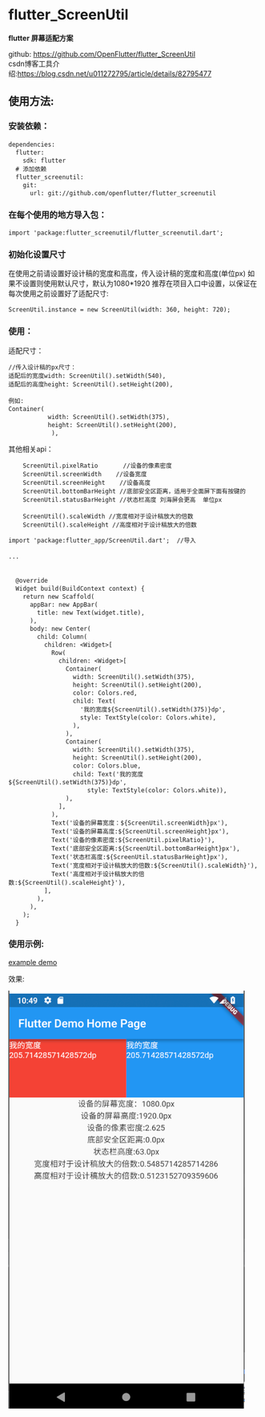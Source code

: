 
# flutter_ScreenUtil
**flutter 屏幕适配方案**

github: https://github.com/OpenFlutter/flutter_ScreenUtil </br>
csdn博客工具介绍:https://blog.csdn.net/u011272795/article/details/82795477


## 使用方法:

### 安装依赖：
```
dependencies:
  flutter:
    sdk: flutter
  # 添加依赖
  flutter_screenutil:
    git:
      url: git://github.com/openflutter/flutter_screenutil
```

### 在每个使用的地方导入包：
```
import 'package:flutter_screenutil/flutter_screenutil.dart';

```

### 初始化设置尺寸
在使用之前请设置好设计稿的宽度和高度，传入设计稿的宽度和高度(单位px)
如果不设置则使用默认尺寸，默认为1080*1920
推荐在项目入口中设置，以保证在每次使用之前设置好了适配尺寸:

```
ScreenUtil.instance = new ScreenUtil(width: 360, height: 720);
```

### 使用：

适配尺寸：
```
//传入设计稿的px尺寸：
适配后的宽度width: ScreenUtil().setWidth(540),
适配后的高度height: ScreenUtil().setHeight(200),

例如:
Container(
           width: ScreenUtil().setWidth(375),
           height: ScreenUtil().setHeight(200),
            ),
```

其他相关api：
```
    ScreenUtil.pixelRatio       //设备的像素密度
    ScreenUtil.screenWidth    //设备宽度
    ScreenUtil.screenHeight    //设备高度
    ScreenUtil.bottomBarHeight //底部安全区距离，适用于全面屏下面有按键的
    ScreenUtil.statusBarHeight //状态栏高度 刘海屏会更高  单位px

    ScreenUtil().scaleWidth //宽度相对于设计稿放大的倍数
    ScreenUtil().scaleHeight //高度相对于设计稿放大的倍数

```

```
import 'package:flutter_app/ScreenUtil.dart';  //导入

...


  @override
  Widget build(BuildContext context) {
    return new Scaffold(
      appBar: new AppBar(
        title: new Text(widget.title),
      ),
      body: new Center(
        child: Column(
          children: <Widget>[
            Row(
              children: <Widget>[
                Container(
                  width: ScreenUtil().setWidth(375),
                  height: ScreenUtil().setHeight(200),
                  color: Colors.red,
                  child: Text(
                    '我的宽度${ScreenUtil().setWidth(375)}dp',
                    style: TextStyle(color: Colors.white),
                  ),
                ),
                Container(
                  width: ScreenUtil().setWidth(375),
                  height: ScreenUtil().setHeight(200),
                  color: Colors.blue,
                  child: Text('我的宽度${ScreenUtil().setWidth(375)}dp',
                      style: TextStyle(color: Colors.white)),
                ),
              ],
            ),
            Text('设备的屏幕宽度：${ScreenUtil.screenWidth}px'),
            Text('设备的屏幕高度:${ScreenUtil.screenHeight}px'),
            Text('设备的像素密度:${ScreenUtil.pixelRatio}'),
            Text('底部安全区距离:${ScreenUtil.bottomBarHeight}px'),
            Text('状态栏高度:${ScreenUtil.statusBarHeight}px'),
            Text('宽度相对于设计稿放大的倍数:${ScreenUtil().scaleWidth}'),
            Text('高度相对于设计稿放大的倍数:${ScreenUtil().scaleHeight}'),
          ],
        ),
      ),
    );
  }
```

### 使用示例:

[example demo](/example)
 
效果:

![效果](demo.PNG)

